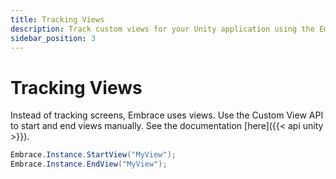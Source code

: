```yaml
---
title: Tracking Views
description: Track custom views for your Unity application using the Embrace SDK
sidebar_position: 3
---
```


# Tracking Views

Instead of tracking screens, Embrace uses views. Use the Custom View API to start and end views manually. See the documentation [here]({{< api unity >}}).

```csharp
Embrace.Instance.StartView("MyView");
Embrace.Instance.EndView("MyView");
```

